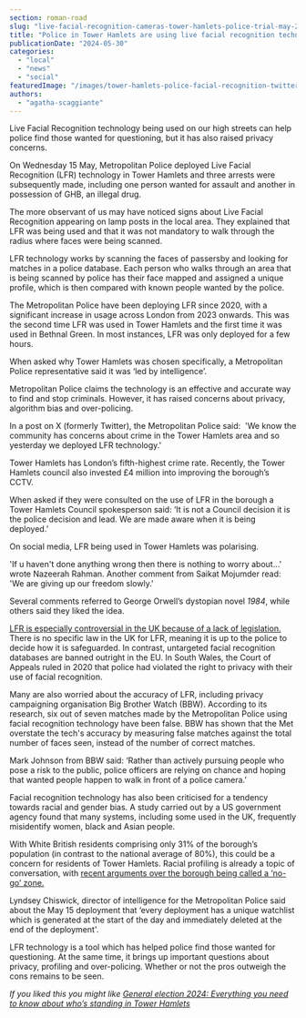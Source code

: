 ```yaml
---
section: roman-road
slug: "live-facial-recognition-cameras-tower-hamlets-police-trial-may-2024"
title: "Police in Tower Hamlets are using live facial recognition technology to tackle crime"
publicationDate: "2024-05-30"
categories: 
  - "local"
  - "news"
  - "social"
featuredImage: "/images/tower-hamlets-police-facial-recognition-twitterpic.jpg"
authors: 
  - "agatha-scaggiante"
---
```


Live Facial Recognition technology being used on our high streets can help police find those wanted for questioning, but it has also raised privacy concerns. 

On Wednesday 15 May, Metropolitan Police deployed Live Facial Recognition (LFR) technology in Tower Hamlets and three arrests were subsequently made, including one person wanted for assault and another in possession of GHB, an illegal drug. 

The more observant of us may have noticed signs about Live Facial Recognition appearing on lamp posts in the local area. They explained that LFR was being used and that it was not mandatory to walk through the radius where faces were being scanned. 

LFR technology works by scanning the faces of passersby and looking for matches in a police database. Each person who walks through an area that is being scanned by police has their face mapped and assigned a unique profile, which is then compared with known people wanted by the police. 

The Metropolitan Police have been deploying LFR since 2020, with a significant increase in usage across London from 2023 onwards. This was the second time LFR was used in Tower Hamlets and the first time it was used in Bethnal Green. In most instances, LFR was only deployed for a few hours. 

When asked why Tower Hamlets was chosen specifically, a Metropolitan Police representative said it was ‘led by intelligence’.

Metropolitan Police claims the technology is an effective and accurate way to find and stop criminals. However, it has raised concerns about privacy, algorithm bias and over-policing. 

In a post on X (formerly Twitter), the Metropolitan Police said:  'We know the community has concerns about crime in the Tower Hamlets area and so yesterday we deployed LFR technology.'

Tower Hamlets has London’s fifth-highest crime rate. Recently, the Tower Hamlets council also invested £4 million into improving the borough’s CCTV. 

When asked if they were consulted on the use of LFR in the borough a Tower Hamlets Council spokesperson said: ‘It is not a Council decision it is the police decision and lead. We are made aware when it is being deployed.’

On social media, LFR being used in Tower Hamlets was polarising. 

'If u haven't done anything wrong then there is nothing to worry about...' wrote Nazeerah Rahman. Another comment from Saikat Mojumder read: 'We are giving up our freedom slowly.'

Several comments referred to George Orwell’s dystopian novel _1984_, while others said they liked the idea. 

[LFR is especially controversial in the UK because of a lack of legislation.](https://www.bbc.co.uk/news/uk-england-london-68274090) There is no specific law in the UK for LFR, meaning it is up to the police to decide how it is safeguarded. In contrast, untargeted facial recognition databases are banned outright in the EU. In South Wales, the Court of Appeals ruled in 2020 that police had violated the right to privacy with their use of facial recognition. 

Many are also worried about the accuracy of LFR, including privacy campaigning organisation Big Brother Watch (BBW). According to its research, six out of seven matches made by the Metropolitan Police using facial recognition technology have been false. BBW has shown that the Met overstate the tech's accuracy by measuring false matches against the total number of faces seen, instead of the number of correct matches. 

Mark Johnson from BBW said: ‘Rather than actively pursuing people who pose a risk to the public, police officers are relying on chance and hoping that wanted people happen to walk in front of a police camera.’ 

Facial recognition technology has also been criticised for a tendency towards racial and gender bias. A study carried out by a US government agency found that many systems, including some used in the UK, frequently misidentify women, black and Asian people. 

With White British residents comprising only 31% of the borough’s population (in contrast to the national average of 80%), this could be a concern for residents of Tower Hamlets. Racial profiling is already a topic of conversation, with [recent arguments over the borough being called a ‘no-go’ zone.](https://romanroadlondon.com/paul-scully-apology-no-go-areas-tower-hamlets-islamophobia/)  

Lyndsey Chiswick, director of intelligence for the Metropolitan Police said about the May 15 deployment that ‘every deployment has a unique watchlist which is generated at the start of the day and immediately deleted at the end of the deployment'.

LFR technology is a tool which has helped police find those wanted for questioning. At the same time, it brings up important questions about privacy, profiling and over-policing. Whether or not the pros outweigh the cons remains to be seen.

_If you liked this you might like [General election 2024: Everything you need to know about who’s standing in Tower Hamlets](https://romanroadlondon.com/general-election-tower-hamlets-explainer-constituency-borders/)_


